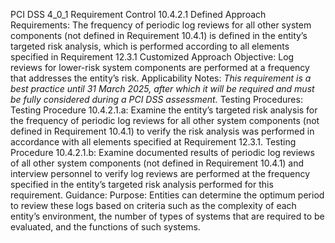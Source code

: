 PCI DSS 4_0_1 Requirement Control 10.4.2.1 Defined Approach Requirements: The frequency of periodic log reviews for all other system components (not defined in Requirement 10.4.1) is defined in the entity’s targeted risk analysis, which is performed according to all elements specified in Requirement 12.3.1 Customized Approach Objective: Log reviews for lower-risk system components are performed at a frequency that addresses the entity’s risk. Applicability Notes: _This requirement is a best practice until 31 March_ _2025, after which it will be required and must be_ _fully considered during a PCI DSS assessment._ Testing Procedures: Testing Procedure 10.4.2.1.a: Examine the entity’s targeted risk analysis for the frequency of periodic log reviews for all other system components (not defined in Requirement 10.4.1) to verify the risk analysis was performed in accordance with all elements specified at Requirement 12.3.1. Testing Procedure 10.4.2.1.b: Examine documented results of periodic log reviews of all other system components (not defined in Requirement 10.4.1) and interview personnel to verify log reviews are performed at the frequency specified in the entity’s targeted risk analysis performed for this requirement. Guidance: Purpose: Entities can determine the optimum period to review these logs based on criteria such as the complexity of each entity’s environment, the number of types of systems that are required to be evaluated, and the functions of such systems.
